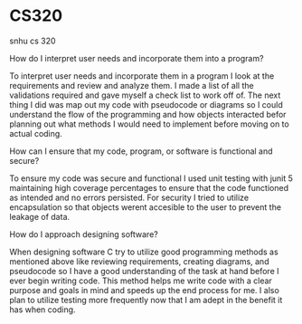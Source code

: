 # CS320
snhu cs 320 

How do I interpret user needs and incorporate them into a program?

To interpret user needs and incorporate them in a program I look at the requirements and review and analyze them. I made a list of all the validations required and gave myself a check list to work off of. The next thing I did was map out my code with pseudocode or diagrams so I could understand the flow of the programming and how objects interacted befor planning out what methods I would need to implement before moving on to actual coding.

How can I ensure that my code, program, or software is functional and secure?

To ensure my code was secure and functional I used unit testing with junit 5 maintaining high coverage percentages to ensure that the code functioned as intended and no errors persisted. For security I tried to utilize encapsulation so that objects werent accesible to the user to prevent the leakage of data.

How do I approach designing software?

When designing software C try to utilize good programming methods as mentioned above like reviewing requirements, creating diagrams, and pseudocode so I have a good understanding of the task at hand before I ever begin writing code. This method helps me write code with a clear purpose and goals in mind and speeds up the end process for me. I also plan to utilize testing more frequently now that I am adept in the benefit it has when coding.
